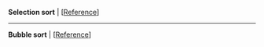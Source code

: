 __Selection sort__ | [<a href="./selectionSort.cpp">Reference</a>]

<hr>

__Bubble sort__ | [<a href="./bubbleSort.cpp">Reference</a>]
